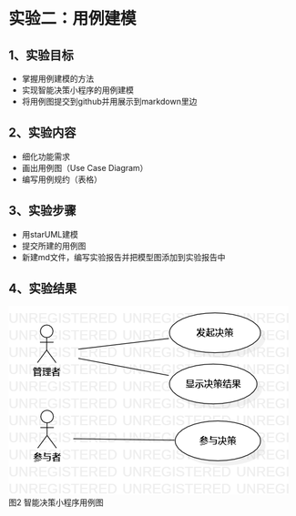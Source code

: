# 实验二：用例建模

  ## 1、实验目标
  - 掌握用例建模的方法
  - 实现智能决策小程序的用例建模
  - 将用例图提交到github并用展示到markdown里边
  ## 2、实验内容
  - 细化功能需求
  - 画出用例图（Use Case Diagram）
  - 编写用例规约（表格）
  ## 3、实验步骤
  - 用starUML建模
  - 提交所建的用例图
  - 新建md文件，编写实验报告并把模型图添加到实验报告中
  ## 4、实验结果

  ![智能决策小程序用例图](./lab2_dc.png)  
  图2 智能决策小程序用例图
